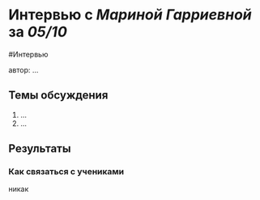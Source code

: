 # Интервью с _Мариной Гарриевной_ за _05/10_

#Интервью

автор: ...

## Темы обсуждения

1. ...
2. ...

## Результаты

### Как связаться с учениками

никак

